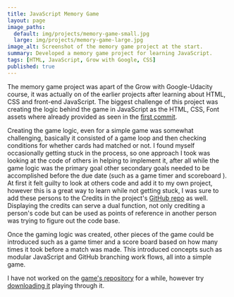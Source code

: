 ```yaml
---
title: JavaScript Memory Game
layout: page
image_paths:
  default: img/projects/memory-game-small.jpg
  large: img/projects/memory-game-large.jpg
image_alt: Screenshot of the memory game project at the start.
summary: Developed a memory game project for learning JavaScript.
tags: [HTML, JavaScript, Grow with Google, CSS]
published: true
---
```


The memory game project was apart of the Grow with Google-Udacity course, it was actually on of the earlier projects after learning about HTML, CSS and front-end JavaScript. The biggest challenge of this project was creating the logic behind the game in JavaScript as the HTML, CSS, Font assets where already provided as seen in the [first commit](https://github.com/tyler-vs/fend-project-memory-game/commit/104f507c8debe833d9f357f00e8d6348f18c87c6). 

Creating the game logic, even for a simple game was somewhat challenging, basically it consisted of a game loop and then checking conditions for whether cards had matched or not. I found myself occasionally getting stuck in the process, so one approach I took was looking at the code of others in helping to implement it, after all while the game logic was the primary goal other secondary goals needed to be accomplished before the due date (such as a game timer and scoreboard ). At first it felt guilty to look at others code and add it to my own project, however this is a great way to learn while not getting stuck, I was sure to add these persons to the Credits in the project's [GitHub repo](https://github.com/tyler-vs/fend-project-memory-game#credits) as well. Displaying the credits can serve a dual function, not only crediting a person's code but can be used as points of reference in another person was trying to figure out the code base.

Once the gaming logic was created, other pieces of the game could be introduced such as a game timer and a score board based on how many times it took before a match was made. This introduced concepts such as modular JavaScript and GitHub branching work flows, all into a simple game.

I have not worked on the [game's repository](https://github.com/tyler-vs/fend-project-memory-game) for a while, however try [downloading it](https://github.com/tyler-vs/fend-project-memory-game/archive/master.zip) playing through it. 